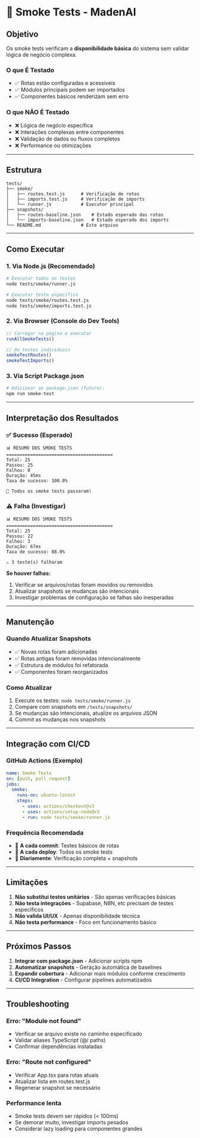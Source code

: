 # 🧪 Smoke Tests - MadenAI

## Objetivo

Os smoke tests verificam a **disponibilidade básica** do sistema sem validar lógica de negócio complexa.

### O que É Testado
- ✅ Rotas estão configuradas e acessíveis
- ✅ Módulos principais podem ser importados
- ✅ Componentes básicos renderizam sem erro

### O que NÃO É Testado
- ❌ Lógica de negócio específica
- ❌ Interações complexas entre componentes
- ❌ Validação de dados ou fluxos completos
- ❌ Performance ou otimizações

---

## Estrutura

```
tests/
├── smoke/
│   ├── routes.test.js      # Verificação de rotas
│   ├── imports.test.js     # Verificação de imports
│   └── runner.js           # Executor principal
├── snapshots/
│   ├── routes-baseline.json    # Estado esperado das rotas
│   └── imports-baseline.json   # Estado esperado dos imports
└── README.md               # Este arquivo
```

---

## Como Executar

### 1. Via Node.js (Recomendado)

```bash
# Executar todos os testes
node tests/smoke/runner.js

# Executar teste específico
node tests/smoke/routes.test.js
node tests/smoke/imports.test.js
```

### 2. Via Browser (Console do Dev Tools)

```javascript
// Carregar na página e executar
runAllSmokeTests()

// Ou testes individuais
smokeTestRoutes()
smokeTestImports()
```

### 3. Via Script Package.json

```bash
# Adicionar ao package.json (futuro):
npm run smoke-test
```

---

## Interpretação dos Resultados

### ✅ Sucesso (Esperado)
```
📊 RESUMO DOS SMOKE TESTS
========================================
Total: 25
Passou: 25
Falhou: 0
Duração: 45ms
Taxa de sucesso: 100.0%

🎉 Todos os smoke tests passaram!
```

### ⚠️ Falha (Investigar)
```
📊 RESUMO DOS SMOKE TESTS
========================================
Total: 25
Passou: 22
Falhou: 3
Duração: 67ms
Taxa de sucesso: 88.0%

⚠️ 3 teste(s) falharam
```

**Se houver falhas:**
1. Verificar se arquivos/rotas foram movidos ou removidos
2. Atualizar snapshots se mudanças são intencionais
3. Investigar problemas de configuração se falhas são inesperadas

---

## Manutenção

### Quando Atualizar Snapshots
- ✅ Novas rotas foram adicionadas
- ✅ Rotas antigas foram removidas intencionalmente
- ✅ Estrutura de módulos foi refatorada
- ✅ Componentes foram reorganizados

### Como Atualizar
1. Execute os testes: `node tests/smoke/runner.js`
2. Compare com snapshots em `/tests/snapshots/`
3. Se mudanças são intencionais, atualize os arquivos JSON
4. Commit as mudanças nos snapshots

---

## Integração com CI/CD

### GitHub Actions (Exemplo)
```yaml
name: Smoke Tests
on: [push, pull_request]
jobs:
  smoke:
    runs-on: ubuntu-latest
    steps:
      - uses: actions/checkout@v3
      - uses: actions/setup-node@v3
      - run: node tests/smoke/runner.js
```

### Frequência Recomendada
- 🔄 **A cada commit**: Testes básicos de rotas
- 🔄 **A cada deploy**: Todos os smoke tests
- 🔄 **Diariamente**: Verificação completa + snapshots

---

## Limitações

1. **Não substitui testes unitários** - São apenas verificações básicas
2. **Não testa integrações** - Supabase, N8N, etc precisam de testes específicos
3. **Não valida UI/UX** - Apenas disponibilidade técnica
4. **Não testa performance** - Foco em funcionamento básico

---

## Próximos Passos

1. **Integrar com package.json** - Adicionar scripts npm
2. **Automatizar snapshots** - Geração automática de baselines
3. **Expandir cobertura** - Adicionar mais módulos conforme crescimento
4. **CI/CD Integration** - Configurar pipelines automatizados

---

## Troubleshooting

### Erro: "Module not found"
- Verificar se arquivo existe no caminho especificado
- Validar aliases TypeScript (@/ paths)
- Confirmar dependências instaladas

### Erro: "Route not configured"
- Verificar App.tsx para rotas atuais
- Atualizar lista em routes.test.js
- Regenerar snapshot se necessário

### Performance lenta
- Smoke tests devem ser rápidos (< 100ms)
- Se demorar muito, investigar imports pesados
- Considerar lazy loading para componentes grandes